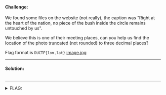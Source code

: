 #### Challenge:

We found some files on the website (not really), the caption was “Right at the heart of the nation, no piece of the bush inside the circle remains untouched by us".

We believe this is one of their meeting places, can you help us find the location of the photo truncated (not rounded) to three decimal places?

Flag format is `DUCTF{lon,lat}` [image.jpg](./image.jpg ":ignore")

---

#### Solution:

```bash
```

---

<details><summary>FLAG:</summary>

```
DUCTF{-35.306,149.120}
```

</details>
<br/>
